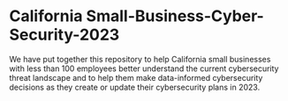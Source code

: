 # California Small-Business-Cyber-Security-2023
We have put together this repository to help California small businesses with less than 100 employees better understand the current cybersecurity threat landscape and to help them make data-informed cybersecurity decisions as they create or update their cybersecurity plans in 2023.



